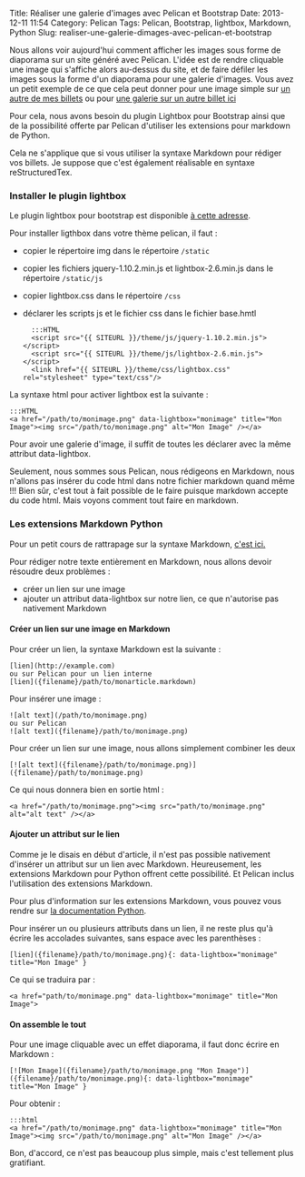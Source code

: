 Title: Réaliser une galerie d'images avec Pelican et Bootstrap
Date: 2013-12-11 11:54
Category: Pelican
Tags: Pelican, Bootstrap, lightbox, Markdown, Python
Slug: realiser-une-galerie-dimages-avec-pelican-et-bootstrap

Nous allons voir aujourd'hui comment afficher les images sous forme de diaporama sur un site généré avec Pelican. L'idée est de rendre cliquable une image qui s'affiche alors au-dessus du site, et de faire défiler les images sous la forme d'un diaporama pour une galerie d'images. Vous avez un petit exemple de ce que cela peut donner pour une image simple sur [un autre de mes billets]({filename}/lancer-un-programme-python-depuis-automator.markdown) ou pour [une galerie sur un autre billet ici]({filename}/virtualiser-mageia-2-sur-os-x-mountain-lion-avec-virtualbox.markdown)

Pour cela, nous avons besoin du plugin Lightbox pour Bootstrap ainsi que de la possibilité offerte par Pelican d'utiliser les extensions pour markdown de Python.

Cela ne s'applique que si vous utiliser la syntaxe Markdown pour rédiger vos billets. Je suppose que c'est également réalisable en syntaxe reStructuredTex.

### Installer le plugin lightbox

Le plugin lightbox pour bootstrap est disponible [à cette adresse](http://lokeshdhakar.com/projects/lightbox2/ "Lightbox V2"). 

Pour installer ligthbox dans votre thème pelican, il faut : 

* copier le répertoire img dans le répertoire `/static`
* copier les fichiers jquery-1.10.2.min.js et lightbox-2.6.min.js dans le répertoire `/static/js`
* copier lightbox.css dans le répertoire `/css`
* déclarer les scripts js et le fichier css dans le fichier base.hmtl

		:::HTML
		<script src="{{ SITEURL }}/theme/js/jquery-1.10.2.min.js"></script>
	    <script src="{{ SITEURL }}/theme/js/lightbox-2.6.min.js"></script>
		<link href="{{ SITEURL }}/theme/css/lightbox.css" rel="stylesheet" type="text/css"/>

La syntaxe html pour activer lightbox est la suivante : 

	:::HTML
	<a href="/path/to/monimage.png" data-lightbox="monimage" title="Mon Image"><img src="/path/to/monimage.png" alt="Mon Image" /></a>

Pour avoir une galerie d'image, il suffit de toutes les déclarer avec la même attribut data-lightbox.

Seulement, nous sommes sous Pelican, nous rédigeons en Markdown, nous n'allons pas insérer du code html dans notre fichier markdown quand même !!! Bien sûr, c'est tout à fait possible de le faire puisque markdown accepte du code html. Mais voyons comment tout faire en markdown.

### Les extensions Markdown Python

Pour un petit cours de rattrapage sur la syntaxe Markdown, [c'est ici.]({filename}/memo-markdown-en-francais.markdown "memo markdown")

Pour rédiger notre texte entièrement en Markdown, nous allons devoir résoudre deux problèmes :

* créer un lien sur une image
* ajouter un attribut data-lightbox sur notre lien, ce que n'autorise pas nativement Markdown


#### Créer un lien sur une image en Markdown

Pour créer un lien, la syntaxe Markdown est la suivante :

	[lien](http://example.com)
	ou sur Pelican pour un lien interne
	[lien]({filename}/path/to/monarticle.markdown)

Pour insérer une image :

	![alt text](/path/to/monimage.png)
	ou sur Pelican
	![alt text]({filename}/path/to/monimage.png)


Pour créer un lien sur une image, nous allons simplement combiner les deux 

	[![alt text]({filename}/path/to/monimage.png)]({filename}/path/to/monimage.png)
	
Ce qui nous donnera bien en sortie html :

	<a href="/path/to/monimage.png"><img src="path/to/monimage.png" alt="alt text" /></a>


#### Ajouter un attribut sur le lien

Comme je le disais en début d'article, il n'est pas possible nativement d'insérer un attribut sur un lien avec Markdown. Heureusement, les extensions Markdown pour Python offrent cette possibilité. Et Pelican inclus l'utilisation des extensions Markdown.

Pour plus d'information sur les extensions Markdown, vous pouvez vous rendre sur [la documentation Python](http://pythonhosted.org/Markdown/extensions/ "Markdown Python").

Pour insérer un ou plusieurs attributs dans un lien, il ne reste plus qu'à écrire les accolades suivantes, sans espace avec les parenthèses :

	[lien]({filename}/path/to/monimage.png){: data-lightbox="monimage" title="Mon Image" }

Ce qui se traduira par :

	<a href="path/to/monimage.png" data-lightbox="monimage" title="Mon Image">

	
#### On assemble le tout

Pour une image cliquable avec un effet diaporama, il faut donc écrire en Markdown :

	[![Mon Image]({filename}/path/to/monimage.png "Mon Image")]({filename}/path/to/monimage.png){: data-lightbox="monimage" title="Mon Image" }

Pour obtenir :

	:::html
	<a href="/path/to/monimage.png" data-lightbox="monimage" title="Mon Image"><img src="/path/to/monimage.png" alt="Mon Image" /></a>

Bon, d'accord, ce n'est pas beaucoup plus simple, mais c'est tellement plus gratifiant.
